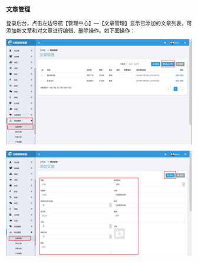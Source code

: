 ### 文章管理

登录后台，点击左边导航【管理中心】—【文章管理】显示已添加的文章列表，可添加新文章和对文章进行编辑、删除操作。如下图操作：

![](/assets/文章管理1.jpg)

![](/assets/文章管理2.jpg)

